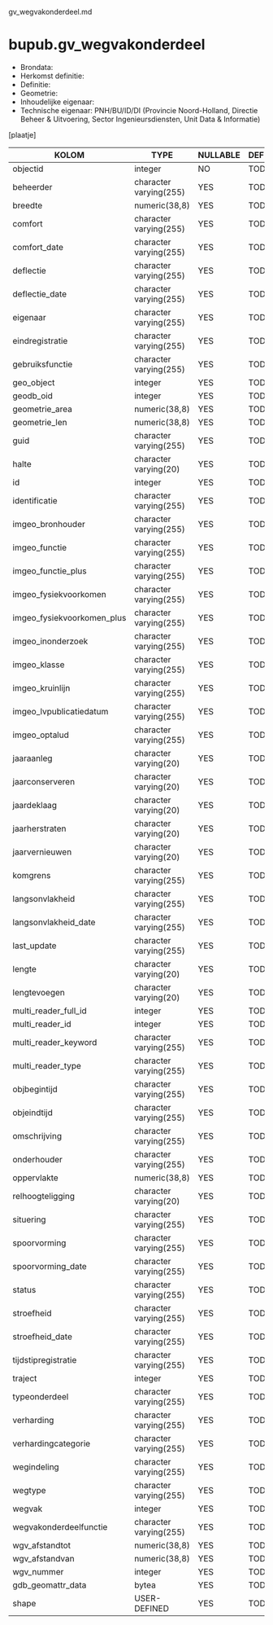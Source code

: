 gv_wegvakonderdeel.md

# bupub.gv_wegvakonderdeel


* Brondata: 
* Herkomst definitie: 
* Definitie: 
* Geometrie: 
* Inhoudelijke eigenaar: 
* Technische eigenaar: PNH/BU/ID/DI (Provincie Noord-Holland, Directie Beheer & Uitvoering, Sector Ingenieursdiensten, Unit Data & Informatie)

[plaatje]


|KOLOM                            |TYPE                       |NULLABLE|DEFINITIE|
|------                           |----                       |-----   |-----    |
|objectid                         |integer                    |NO      |TODO|
|beheerder                        |character varying(255)     |YES     |TODO|
|breedte                          |numeric(38,8)              |YES     |TODO|
|comfort                          |character varying(255)     |YES     |TODO|
|comfort_date                     |character varying(255)     |YES     |TODO|
|deflectie                        |character varying(255)     |YES     |TODO|
|deflectie_date                   |character varying(255)     |YES     |TODO|
|eigenaar                         |character varying(255)     |YES     |TODO|
|eindregistratie                  |character varying(255)     |YES     |TODO|
|gebruiksfunctie                  |character varying(255)     |YES     |TODO|
|geo_object                       |integer                    |YES     |TODO|
|geodb_oid                        |integer                    |YES     |TODO|
|geometrie_area                   |numeric(38,8)              |YES     |TODO|
|geometrie_len                    |numeric(38,8)              |YES     |TODO|
|guid                             |character varying(255)     |YES     |TODO|
|halte                            |character varying(20)      |YES     |TODO|
|id                               |integer                    |YES     |TODO|
|identificatie                    |character varying(255)     |YES     |TODO|
|imgeo_bronhouder                 |character varying(255)     |YES     |TODO|
|imgeo_functie                    |character varying(255)     |YES     |TODO|
|imgeo_functie_plus               |character varying(255)     |YES     |TODO|
|imgeo_fysiekvoorkomen            |character varying(255)     |YES     |TODO|
|imgeo_fysiekvoorkomen_plus       |character varying(255)     |YES     |TODO|
|imgeo_inonderzoek                |character varying(255)     |YES     |TODO|
|imgeo_klasse                     |character varying(255)     |YES     |TODO|
|imgeo_kruinlijn                  |character varying(255)     |YES     |TODO|
|imgeo_lvpublicatiedatum          |character varying(255)     |YES     |TODO|
|imgeo_optalud                    |character varying(255)     |YES     |TODO|
|jaaraanleg                       |character varying(20)      |YES     |TODO|
|jaarconserveren                  |character varying(20)      |YES     |TODO|
|jaardeklaag                      |character varying(20)      |YES     |TODO|
|jaarherstraten                   |character varying(20)      |YES     |TODO|
|jaarvernieuwen                   |character varying(20)      |YES     |TODO|
|komgrens                         |character varying(255)     |YES     |TODO|
|langsonvlakheid                  |character varying(255)     |YES     |TODO|
|langsonvlakheid_date             |character varying(255)     |YES     |TODO|
|last_update                      |character varying(255)     |YES     |TODO|
|lengte                           |character varying(20)      |YES     |TODO|
|lengtevoegen                     |character varying(20)      |YES     |TODO|
|multi_reader_full_id             |integer                    |YES     |TODO|
|multi_reader_id                  |integer                    |YES     |TODO|
|multi_reader_keyword             |character varying(255)     |YES     |TODO|
|multi_reader_type                |character varying(255)     |YES     |TODO|
|objbegintijd                     |character varying(255)     |YES     |TODO|
|objeindtijd                      |character varying(255)     |YES     |TODO|
|omschrijving                     |character varying(255)     |YES     |TODO|
|onderhouder                      |character varying(255)     |YES     |TODO|
|oppervlakte                      |numeric(38,8)              |YES     |TODO|
|relhoogteligging                 |character varying(20)      |YES     |TODO|
|situering                        |character varying(255)     |YES     |TODO|
|spoorvorming                     |character varying(255)     |YES     |TODO|
|spoorvorming_date                |character varying(255)     |YES     |TODO|
|status                           |character varying(255)     |YES     |TODO|
|stroefheid                       |character varying(255)     |YES     |TODO|
|stroefheid_date                  |character varying(255)     |YES     |TODO|
|tijdstipregistratie              |character varying(255)     |YES     |TODO|
|traject                          |integer                    |YES     |TODO|
|typeonderdeel                    |character varying(255)     |YES     |TODO|
|verharding                       |character varying(255)     |YES     |TODO|
|verhardingcategorie              |character varying(255)     |YES     |TODO|
|wegindeling                      |character varying(255)     |YES     |TODO|
|wegtype                          |character varying(255)     |YES     |TODO|
|wegvak                           |integer                    |YES     |TODO|
|wegvakonderdeelfunctie           |character varying(255)     |YES     |TODO|
|wgv_afstandtot                   |numeric(38,8)              |YES     |TODO|
|wgv_afstandvan                   |numeric(38,8)              |YES     |TODO|
|wgv_nummer                       |integer                    |YES     |TODO|
|gdb_geomattr_data                |bytea                      |YES     |TODO|
|shape                            |USER-DEFINED               |YES     |TODO|
